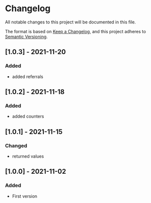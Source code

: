 # Changelog

All notable changes to this project will be documented in this file.

The format is based on [Keep a Changelog](https://keepachangelog.com/en/1.0.0/),
and this project adheres to [Semantic Versioning](https://semver.org/spec/v2.0.0.html).

## [1.0.3] - 2021-11-20

### Added

-   added referrals

## [1.0.2] - 2021-11-18

### Added

-   added counters

## [1.0.1] - 2021-11-15

### Changed

-   returned values

## [1.0.0] - 2021-11-02

### Added

-   First version

